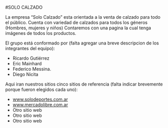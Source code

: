 #SOLO CALZADO

La empresa “Solo Calzado” esta orientada a la venta de calzado para todo el público. Cuenta con variedad de calzados para todos los géneros (Hombres, mujeres y niños)
Contaremos con una pagina la cual tenga imágenes de todos los productos.

El grupo está conformado por (falta agregar una breve descripcion de los integrantes del equipo):

- Ricardo Gutiérrez
- Eric Mainhard
- Federico Messina.
- Diego Nicita

Aqui iran nuestros sitios cinco sitios de referencia (falta indicar brevemente porque fueron elegidos cada uno):

- www.solodeportes.com.ar
- www.mercadolibre.com.ar
- Otro sitio web
- Otro sitio web
- Otro sitio web
